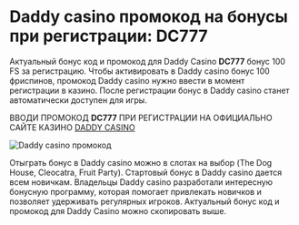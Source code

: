# Daddy casino промокод на бонусы при регистрации: DC777
Актуальный бонус код и промокод для Daddy Casino **DC777** бонус 100 FS за регистрацию. 
Чтобы активировать в Daddy casino бонус 100 фриспинов, промокод Daddy casino нужно ввести в момент регистрации в казино. После регистрации бонус в Daddy casino станет автоматически доступен для игры. 

ВВОДИ ПРОМОКОД **DC777** ПРИ РЕГИСТРАЦИИ НА ОФИЦИАЛЬНО САЙТЕ КАЗИНО [DADDY CASINO](https://linkcasino.ru/daddy_vip)

![Daddy casino промокод](https://github.com/user-attachments/assets/8170f592-bf8a-4ae1-b5f3-4847eab1cdbf)


Отыграть бонус в Daddy casino можно в слотах на выбор (The Dog House, Cleocatra, Fruit Party). Стартовый бонус в Daddy casino дается всем новичкам. 
Владельцы Daddy casino разработали интересную бонусную программу, которая помогает привлекать новичков и позволяет удерживать регулярных игроков. Актуальный бонус код и промокод для Daddy Casino можно скопировать выше.
